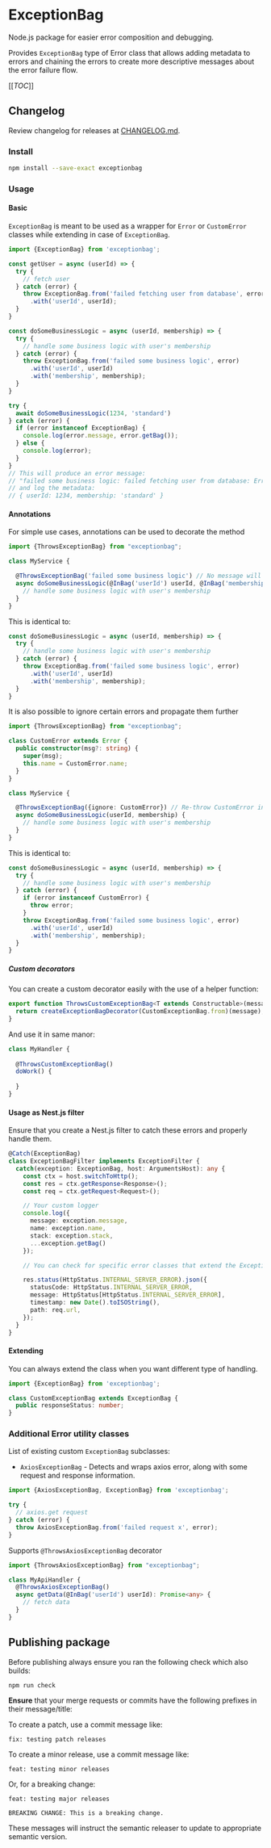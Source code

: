 # ExceptionBag

Node.js package for easier error composition and debugging.

Provides `ExceptionBag` type of Error class that allows adding metadata to errors and chaining the errors to create
more descriptive messages about the error failure flow.

[[_TOC_]]

## Changelog

Review changelog for releases at [CHANGELOG.md](./CHANGELOG.md).

### Install

```bash
npm install --save-exact exceptionbag
```

### Usage

#### Basic

`ExceptionBag` is meant to be used as a wrapper for `Error` or `CustomError` classes while extending in case of `ExceptionBag`.

```typescript
import {ExceptionBag} from 'exceptionbag';

const getUser = async (userId) => {
  try {
    // fetch user
  } catch (error) {
    throw ExceptionBag.from('failed fetching user from database', error)
      .with('userId', userId);
  }
}

const doSomeBusinessLogic = async (userId, membership) => {
  try {
    // handle some business logic with user's membership
  } catch (error) {
    throw ExceptionBag.from('failed some business logic', error)
      .with('userId', userId)
      .with('membership', membership);
  }
}

try {
  await doSomeBusinessLogic(1234, 'standard')
} catch (error) {
  if (error instanceof ExceptionBag) {
    console.log(error.message, error.getBag());
  } else {
    console.log(error);
  }
}
// This will produce an error message:
// "failed some business logic: failed fetching user from database: Error Something failed"
// and log the metadata:
// { userId: 1234, membership: 'standard' }
```

#### Annotations

For simple use cases, annotations can be used to decorate the method

```typescript
import {ThrowsExceptionBag} from "exceptionbag";

class MyService {

  @ThrowsExceptionBag('failed some business logic') // No message will add the class name and method name as reference
  async doSomeBusinessLogic(@InBag('userId') userId, @InBag('membership') membership) { // @InBag decorator adds key and value to the error bag
    // handle some business logic with user's membership
  }
}
```

This is identical to:

```typescript
const doSomeBusinessLogic = async (userId, membership) => {
  try {
    // handle some business logic with user's membership
  } catch (error) {
    throw ExceptionBag.from('failed some business logic', error)
      .with('userId', userId)
      .with('membership', membership);
  }
}
```

It is also possible to ignore certain errors and propagate them further

```typescript
import {ThrowsExceptionBag} from "exceptionbag";

class CustomError extends Error {
  public constructor(msg?: string) {
    super(msg);
    this.name = CustomError.name;
  }
}

class MyService {

  @ThrowsExceptionBag({ignore: CustomError}) // Re-throw CustomError instead of wrapping
  async doSomeBusinessLogic(userId, membership) {
    // handle some business logic with user's membership
  }
}
```

This is identical to:

```typescript
const doSomeBusinessLogic = async (userId, membership) => {
  try {
    // handle some business logic with user's membership
  } catch (error) {
    if (error instanceof CustomError) {
      throw error;
    }
    throw ExceptionBag.from('failed some business logic', error)
      .with('userId', userId)
      .with('membership', membership);
  }
}
```

##### Custom decorators

You can create a custom decorator easily with the use of a helper function:

```typescript
export function ThrowsCustomExceptionBag<T extends Constructable>(message?: string | ThrowsOptions<T>): DecoratedFunc {
  return createExceptionBagDecorator(CustomExceptionBag.from)(message);
}
```
And use it in same manor:
```typescript
class MyHandler {
  
  @ThrowsCustomExceptionBag()
  doWork() {
    
  }
}
```

#### Usage as Nest.js filter

Ensure that you create a Nest.js filter to catch these errors and properly handle them.

```typescript
@Catch(ExceptionBag)
class ExceptionBagFilter implements ExceptionFilter {
  catch(exception: ExceptionBag, host: ArgumentsHost): any {
    const ctx = host.switchToHttp();
    const res = ctx.getResponse<Response>();
    const req = ctx.getRequest<Request>();

    // Your custom logger
    console.log({
      message: exception.message,
      name: exception.name,
      stack: exception.stack,
      ...exception.getBag()
    });

    // You can check for specific error classes that extend the ExceptionBag if needed so

    res.status(HttpStatus.INTERNAL_SERVER_ERROR).json({
      statusCode: HttpStatus.INTERNAL_SERVER_ERROR,
      message: HttpStatus[HttpStatus.INTERNAL_SERVER_ERROR],
      timestamp: new Date().toISOString(),
      path: req.url,
    });
  }
}
```

#### Extending

You can always extend the class when you want different type of handling.

```typescript
import {ExceptionBag} from 'exceptionbag';

class CustomExceptionBag extends ExceptionBag {
  public responseStatus: number;
}
```

### Additional Error utility classes

List of existing custom `ExceptionBag` subclasses:

- `AxiosExceptionBag` - Detects and wraps axios error, along with some request and response information.

```typescript
import {AxiosExceptionBag, ExceptionBag} from 'exceptionbag';

try {
  // axios.get request
} catch (error) {
  throw AxiosExceptionBag.from('failed request x', error);
}
```

Supports `@ThrowsAxiosExceptionBag` decorator

```typescript
import {ThrowsAxiosExceptionBag} from "exceptionbag";

class MyApiHandler {
  @ThrowsAxiosExceptionBag()
  async getData(@InBag('userId') userId): Promise<any> {
    // fetch data
  }
}
```

## Publishing package

Before publishing always ensure you ran the following check which also builds:

```bash
npm run check
```

**Ensure** that your merge requests or commits have the following prefixes in their message/title:

To create a patch, use a commit message like:

```
fix: testing patch releases
```

To create a minor release, use a commit message like:

```
feat: testing minor releases
```

Or, for a breaking change:

```
feat: testing major releases

BREAKING CHANGE: This is a breaking change.
```

These messages will instruct the semantic releaser to update to appropriate semantic version.

